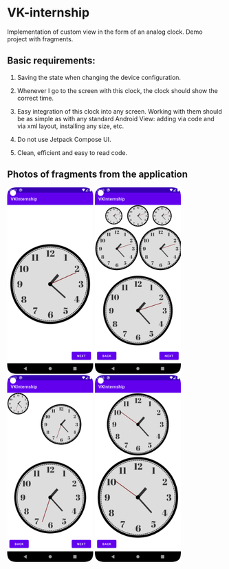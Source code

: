 # VK-internship
Implementation of custom view in the form of an analog clock. Demo project with fragments.

## Basic requirements:

1. Saving the state when changing the device configuration.

2. Whenever I go to the screen with this clock, the clock should show the correct time.

3. Easy integration of this clock into any screen. Working with them should be as simple as with any standard Android View: adding via code and via xml layout, installing any size, etc.

4. Do not use Jetpack Compose UI.

5. Clean, efficient and easy to read code.

## Photos of fragments from the application

<img src="https://github.com/antonbadretdinov/VK-internship/blob/master/FirstFragment.png" width="200"> <img src="https://github.com/antonbadretdinov/VK-internship/blob/master/SecondFragment.png" width="200"> <img src="https://github.com/antonbadretdinov/VK-internship/blob/master/ThrirdFragment.png" width="200"> <img src="https://github.com/antonbadretdinov/VK-internship/blob/master/FourthFragment.png" width="200">
